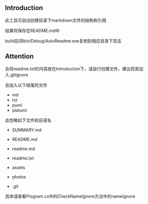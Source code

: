 ## Introduction

此工具可自动创建目录下markdown文件的结构和引用

结果将保存在README.md中

build后将bin/Debug/AutoReadme.exe复制到相应目录下双击

## Attention

会将readme.txt的内容放在Introduction下，请自行创建文件，建议将其加入.gitignore

会加入以下结尾的文件

-   md
-   txt
-   puml
-   platuml

会忽略如下文件和目录名

-   SUMMARY.md

-   README.md

-   readme.md

-   readme.txt

-   assets

-   photos

-   .git

具体请查看Program.cs中的CheckNameIgnore方法中的nameIgnore